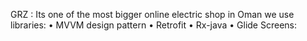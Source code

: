 GRZ :
Its one of the most bigger online electric shop in Oman  we use
 libraries:
•	MVVM design pattern
•	Retrofit
•	Rx-java
•	Glide
Screens: 
